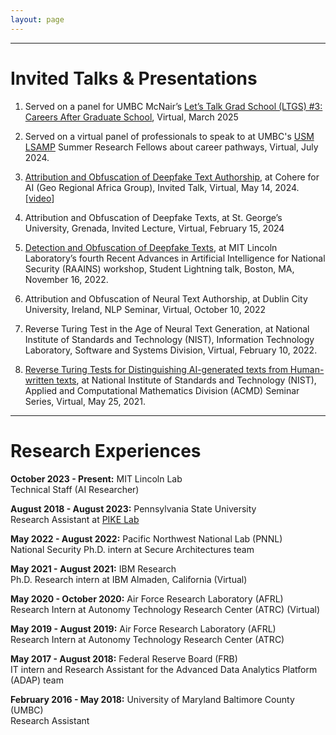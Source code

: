 ```yaml
---
layout: page
---
```


---
# Invited Talks & Presentations #

1. Served on a panel for UMBC McNair’s [Let’s Talk Grad School (LTGS) #3: Careers After Graduate School](https://my3.my.umbc.edu/groups/public-mcnair/events/137605), Virtual, March 2025 

2.  Served on a virtual panel of professionals to speak to at UMBC's [USM LSAMP](https://lsamp.umbc.edu/program-description/usm-lsamp-research-program/) Summer Research Fellows about career pathways, Virtual, July 2024.

3. [Attribution and Obfuscation of Deepfake Text Authorship](https://cohere.com/events/c4ai-Adaku-Uchendu-2024), at Cohere for AI (Geo Regional Africa Group),
Invited Talk, Virtual, May 14, 2024. [[video](https://www.youtube.com/watch?v=xDzJUReTQlE&ab_channel=Cohere)]
  
4. Attribution and Obfuscation of Deepfake Texts, at St. George’s University, Grenada, Invited Lecture,
Virtual, February 15, 2024

5. [Detection and Obfuscation of Deepfake Texts](https://docs.google.com/presentation/d/1PxyxpOmEuucXb7V5_8FmR5AkQNOuE83U/edit?usp=sharing&ouid=102754510984142247028&rtpof=true&sd=true), at MIT Lincoln Laboratory’s fourth Recent Advances in Artificial Intelligence for National Security (RAAINS) workshop, Student Lightning talk, Boston, MA, November 16, 2022.
   
6. Attribution and Obfuscation of Neural Text Authorship, at Dublin City University, Ireland, NLP Seminar, Virtual, October 10, 2022

7. Reverse Turing Test in the Age of Neural Text Generation, at National Institute of Standards and Technology (NIST), Information Technology Laboratory, Software and Systems Division, Virtual, February 10, 2022.

8. [Reverse Turing Tests for Distinguishing AI-generated texts from Human-written texts](https://www.nist.gov/itl/math/acmd-seminar-reverse-turing-tests-distinguishing-ai-generated-texts-human-written-texts), at National Institute of Standards and Technology (NIST), Applied and
Computational Mathematics Division (ACMD) Seminar Series, Virtual, May 25, 2021.


---
# Research Experiences #

**October 2023 - Present:** MIT Lincoln Lab <br /> 
Technical Staff (AI Researcher)

**August 2018 - August 2023:** Pennsylvania State University <br />
Research Assistant at [PIKE Lab](http://pike.psu.edu/)

**May 2022 - August 2022:** Pacific Northwest National Lab (PNNL)<br />
National Security Ph.D. intern at Secure Architectures team

**May 2021 - August 2021:** IBM Research <br />
Ph.D. Research intern at IBM Almaden, California (Virtual)

**May 2020 - October 2020:** Air Force Research Laboratory (AFRL) <br />
Research Intern at Autonomy Technology Research Center (ATRC) (Virtual)

**May 2019 - August 2019:** Air Force Research Laboratory (AFRL) <br />
Research Intern at Autonomy Technology Research Center (ATRC)

**May 2017 - August 2018:** Federal Reserve Board (FRB) <br />
IT intern and Research Assistant for the Advanced Data Analytics Platform (ADAP) team

**February 2016 - May 2018:** University of Maryland Baltimore County (UMBC) <br />
Research Assistant 

